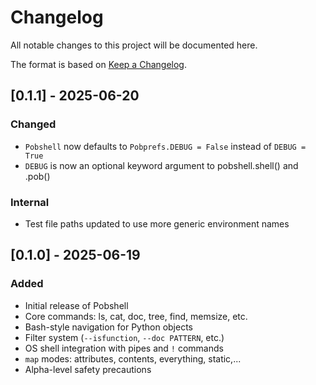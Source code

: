 # Changelog

All notable changes to this project will be documented here.

The format is based on [Keep a Changelog](https://keepachangelog.com).

## [0.1.1] - 2025-06-20
### Changed
- `Pobshell` now defaults to `Pobprefs.DEBUG = False` instead of `DEBUG = True`
- `DEBUG` is now an optional keyword argument to pobshell.shell() and .pob()

### Internal
- Test file paths updated to use more generic environment names

## [0.1.0] - 2025-06-19
### Added
- Initial release of Pobshell
- Core commands: ls, cat, doc, tree, find, memsize, etc.
- Bash-style navigation for Python objects
- Filter system (`--isfunction`, `--doc PATTERN`, etc.)
- OS shell integration with pipes and `!` commands
- `map` modes: attributes, contents, everything, static,...
- Alpha-level safety precautions

